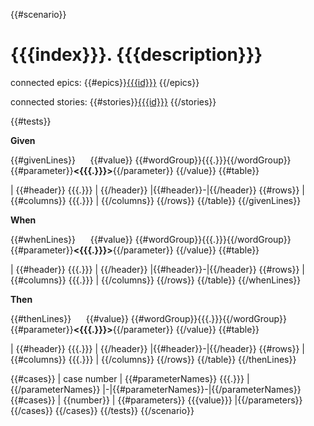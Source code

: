 {{#scenario}}
# {{{index}}}. {{{description}}}

connected epics: {{#epics}}[{{{id}}}]({{{href}}}) {{/epics}}

connected stories: {{#stories}}[{{{id}}}]({{{href}}}) {{/stories}}

{{#tests}}

**Given**

{{#givenLines}}
&nbsp;&nbsp;&nbsp;&nbsp;
{{#value}}
{{#wordGroup}}{{{.}}}{{/wordGroup}}{{#parameter}}**&lt;{{{.}}}&gt;**{{/parameter}}
{{/value}}
{{#table}}

| {{#header}} {{{.}}} | {{/header}}
|{{#header}}-|{{/header}}
{{#rows}}
| {{#columns}} {{{.}}} | {{/columns}}
{{/rows}}
{{/table}}
{{/givenLines}}

**When**

{{#whenLines}}
&nbsp;&nbsp;&nbsp;&nbsp;
{{#value}}
{{#wordGroup}}{{{.}}}{{/wordGroup}}{{#parameter}}**&lt;{{{.}}}&gt;**{{/parameter}}
{{/value}}
{{#table}}

| {{#header}} {{{.}}} | {{/header}}
|{{#header}}-|{{/header}}
{{#rows}}
| {{#columns}} {{{.}}} | {{/columns}}
{{/rows}}
{{/table}}
{{/whenLines}}

**Then**

{{#thenLines}}
&nbsp;&nbsp;&nbsp;&nbsp;
{{#value}}
{{#wordGroup}}{{{.}}}{{/wordGroup}}{{#parameter}}**&lt;{{{.}}}&gt;**{{/parameter}}
{{/value}}
{{#table}}

| {{#header}} {{{.}}} | {{/header}}
|{{#header}}-|{{/header}}
{{#rows}}
| {{#columns}} {{{.}}} | {{/columns}}
{{/rows}}
{{/table}}
{{/thenLines}}

{{#cases}}
| case number | {{#parameterNames}} {{{.}}} |{{/parameterNames}}
|-|{{#parameterNames}}-|{{/parameterNames}}
{{#cases}}
| {{number}} | {{#parameters}} {{{value}}} |{{/parameters}}
{{/cases}}
{{/cases}}
{{/tests}}
{{/scenario}}
